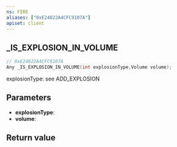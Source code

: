 ```yaml
---
ns: FIRE
aliases: ["0xE24822A4CFC9107A"]
apiset: client
---
```

## _IS_EXPLOSION_IN_VOLUME

```c
// 0xE24822A4CFC9107A
Any _IS_EXPLOSION_IN_VOLUME(int explosionType,Volume volume);
```

explosionType: see ADD_EXPLOSION

## Parameters
* **explosionType**:
* **volume**:

## Return value
